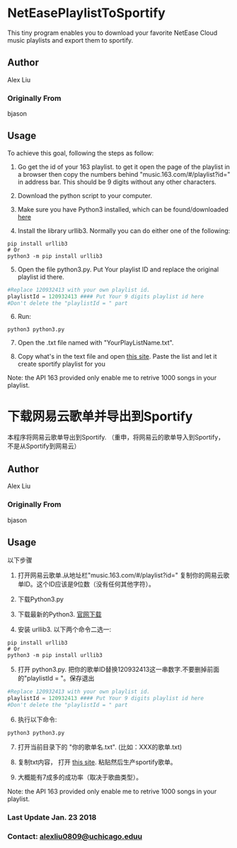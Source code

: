 # NetEasePlaylistToSportify
This tiny program enables you to download your favorite NetEase Cloud music playlists and export them to sportify.
## Author
Alex Liu
### Originally From
bjason
## Usage
To achieve this goal, following the steps as follow:
1. Go get the id of your 163 playlist. to get it open the page of the playlist in a browser then copy the numbers behind "music.163.com/#/playlist?id=" in address bar. This should be 9 digits without any other characters.

2. Download the python script to your computer.

3. Make sure you have Python3 installed, which can be found/downloaded <a href="https://www.python.org/downloads/">here</a>

4. Install the library urllib3. Normally you can do either one of the following:
```shell
pip install urllib3
# Or
python3 -m pip install urllib3
```
5. Open the file python3.py. Put Your playlist ID and replace the original playlist id there.
```python
#Replace 120932413 with your own playlist id.
playlistId = 120932413 #### Put Your 9 digits playlist id here
#Don't delete the "playlistId = " part
```

6. Run:
```shell
python3 python3.py
```

7. Open the .txt file named with "YourPlayListName.txt".

8. Copy what's in the text file and open [this site](http://spotlistr.herokuapp.com/#/search/textbox). Paste the list and let it create sportify playlist for you

Note: the API 163 provided only enable me to retrive 1000 songs in your playlist. 

# 下载网易云歌单并导出到Sportify
本程序将网易云歌单导出到Sportify. （重申，将网易云的歌单导入到Sportify，不是从Sportify到网易云）
## Author
Alex Liu
### Originally From
bjason
## Usage
以下步骤
1. 打开网易云歌单.从地址栏"music.163.com/#/playlist?id=" 复制你的网易云歌单ID。这个ID应该是9位数（没有任何其他字符）。

2. 下载Python3.py

3. 下载最新的Python3. <a href="https://www.python.org/downloads/">官网下载</a>

4. 安装 urllib3. 以下两个命令二选一:
```shell
pip install urllib3
# Or
python3 -m pip install urllib3
```
5. 打开 python3.py. 把你的歌单ID替换120932413这一串数字.不要删掉前面的"playlistId = "。保存退出
```python
#Replace 120932413 with your own playlist id.
playlistId = 120932413 #### Put Your 9 digits playlist id here
#Don't delete the "playlistId = " part
```
6. 执行以下命令:
```shell
python3 python3.py
```

7. 打开当前目录下的 "你的歌单名.txt". (比如：XXX的歌单.txt)

8. 复制txt内容， 打开 [this site](http://spotlistr.herokuapp.com/#/search/textbox). 粘贴然后生产sportify歌单。

9. 大概能有7成多的成功率（取决于歌曲类型）。

Note: the API 163 provided only enable me to retrive 1000 songs in your playlist. 

### Last Update Jan. 23 2018
### Contact: alexliu0809@uchicago.eduu

